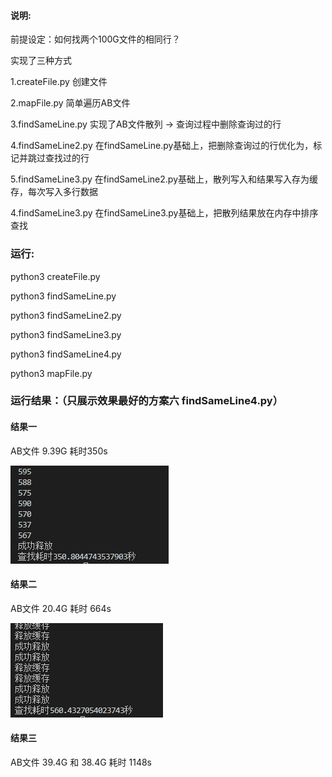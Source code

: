 #### 说明:
前提设定：如何找两个100G文件的相同行？

实现了三种方式

1.createFile.py 创建文件

2.mapFile.py 简单遍历AB文件

3.findSameLine.py 实现了AB文件散列 -> 查询过程中删除查询过的行

4.findSameLine2.py 在findSameLine.py基础上，把删除查询过的行优化为，标记并跳过查找过的行

5.findSameLine3.py 在findSameLine2.py基础上，散列写入和结果写入存为缓存，每次写入多行数据

4.findSameLine3.py 在findSameLine3.py基础上，把散列结果放在内存中排序查找


### 运行:

python3 createFile.py

python3 findSameLine.py

python3 findSameLine2.py

python3 findSameLine3.py

python3 findSameLine4.py

python3 mapFile.py


### 运行结果：（只展示效果最好的方案六 findSameLine4.py）

#### 结果一

AB文件 9.39G 耗时350s

![image](https://github.com/1036875207/BigTextFindLine/blob/master/images/WechatIMG2.jpeg)

#### 结果二

AB文件 20.4G 耗时 664s

![image](https://github.com/1036875207/BigTextFindLine/blob/master/images/WechatIMG1.png)

#### 结果三

AB文件 39.4G 和 38.4G 耗时 1148s
